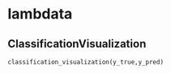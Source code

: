 # lambdata
## ClassificationVisualization
```from lambdata_crawftv/ClassificationVisualization import classification_visualization
classification_visualization(y_true,y_pred)
```
